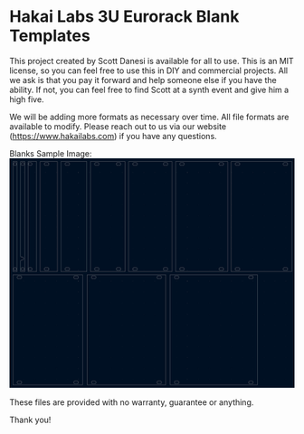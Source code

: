 # Hakai Labs 3U Eurorack Blank Templates
This project created by Scott Danesi is available for all to use.  This is an MIT license, so you can feel free to use this in DIY and commercial projects.  All we ask is that you pay it forward and help someone else if you have the ability.  If not, you can feel free to find Scott at a synth event and give him a high five.

We will be adding more formats as necessary over time.  All file formats are available to modify.  Please reach out to us via our website (https://www.hakailabs.com) if you have any questions.

Blanks Sample Image:
![alt text](https://github.com/scottdanesi/Hakai-Labs-3U-Eurorack-Blank-Templates/blob/main/Hakai%20Labs%20Blanks%20Sample%20Image.png "Hakai Labs 3U Eurorack Blank Templates")

These files are provided with no warranty, guarantee or anything.

Thank you!
